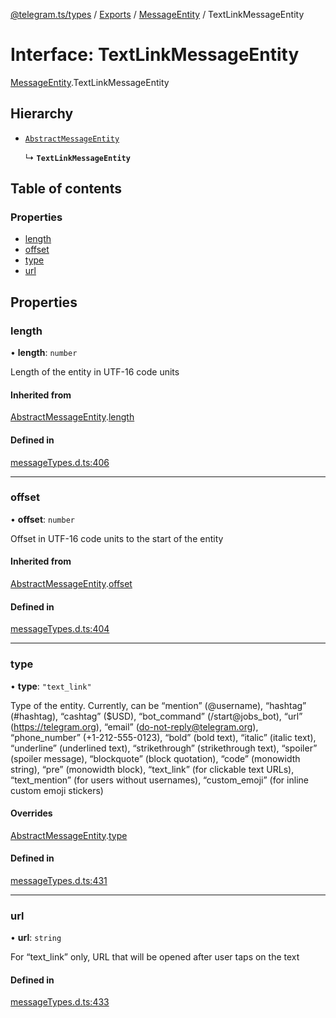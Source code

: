 [@telegram.ts/types](../README.md) / [Exports](../modules.md) / [MessageEntity](../modules/MessageEntity.md) / TextLinkMessageEntity

# Interface: TextLinkMessageEntity

[MessageEntity](../modules/MessageEntity.md).TextLinkMessageEntity

## Hierarchy

- [`AbstractMessageEntity`](MessageEntity.AbstractMessageEntity.md)

  ↳ **`TextLinkMessageEntity`**

## Table of contents

### Properties

- [length](MessageEntity.TextLinkMessageEntity.md#length)
- [offset](MessageEntity.TextLinkMessageEntity.md#offset)
- [type](MessageEntity.TextLinkMessageEntity.md#type)
- [url](MessageEntity.TextLinkMessageEntity.md#url)

## Properties

### length

• **length**: `number`

Length of the entity in UTF-16 code units

#### Inherited from

[AbstractMessageEntity](MessageEntity.AbstractMessageEntity.md).[length](MessageEntity.AbstractMessageEntity.md#length)

#### Defined in

[messageTypes.d.ts:406](https://github.com/telegramsjs/types/blob/d08200f/src/messageTypes.d.ts#L406)

___

### offset

• **offset**: `number`

Offset in UTF-16 code units to the start of the entity

#### Inherited from

[AbstractMessageEntity](MessageEntity.AbstractMessageEntity.md).[offset](MessageEntity.AbstractMessageEntity.md#offset)

#### Defined in

[messageTypes.d.ts:404](https://github.com/telegramsjs/types/blob/d08200f/src/messageTypes.d.ts#L404)

___

### type

• **type**: ``"text_link"``

Type of the entity. Currently, can be “mention” (@username), “hashtag” (#hashtag), “cashtag” ($USD), “bot_command” (/start@jobs_bot), “url” (https://telegram.org), “email” (do-not-reply@telegram.org), “phone_number” (+1-212-555-0123), “bold” (bold text), “italic” (italic text), “underline” (underlined text), “strikethrough” (strikethrough text), “spoiler” (spoiler message), “blockquote” (block quotation), “code” (monowidth string), “pre” (monowidth block), “text_link” (for clickable text URLs), “text_mention” (for users without usernames), “custom_emoji” (for inline custom emoji stickers)

#### Overrides

[AbstractMessageEntity](MessageEntity.AbstractMessageEntity.md).[type](MessageEntity.AbstractMessageEntity.md#type)

#### Defined in

[messageTypes.d.ts:431](https://github.com/telegramsjs/types/blob/d08200f/src/messageTypes.d.ts#L431)

___

### url

• **url**: `string`

For “text_link” only, URL that will be opened after user taps on the text

#### Defined in

[messageTypes.d.ts:433](https://github.com/telegramsjs/types/blob/d08200f/src/messageTypes.d.ts#L433)
